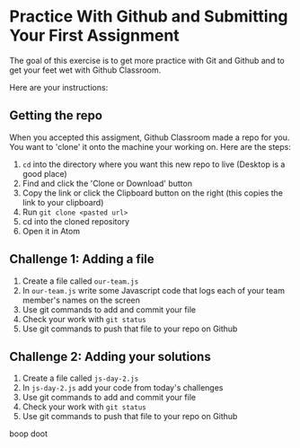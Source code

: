 # Practice With Github and Submitting Your First Assignment

The goal of this exercise is to get more practice with Git and Github and to get your feet wet with Github Classroom.

Here are your instructions:

## Getting the repo

When you accepted this assigment, Github Classroom made a repo for you. You want to 'clone' it onto the machine your working on. Here are the steps:

1. ```cd``` into the directory where you want this new repo to live (Desktop is a good place)
2. Find and click the 'Clone or Download' button
3. Copy the link or click the Clipboard button on the right (this copies the link to your clipboard)
4. Run `git clone <pasted url>`
5. cd into the cloned repository
6. Open it in Atom

## Challenge 1: Adding a file

1. Create a file called ```our-team.js```
2. In ```our-team.js``` write some Javascript code that logs each of your team member's names on the screen
3. Use git commands to add and commit your file
4. Check your work with ```git status```
5. Use git commands to push that file to your repo on Github

## Challenge 2: Adding your solutions

1. Create a file called ```js-day-2.js```
2. In ```js-day-2.js``` add your code from today's challenges
3. Use git commands to add and commit your file
4. Check your work with ```git status```
5. Use git commands to push that file to your repo on Github


boop doot
